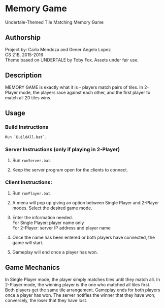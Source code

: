 # Memory Game

Undertale-Themed Tile Matching Memory Game

## Authorship

Project by: Carlo Mendoza and Gener Angelo Lopez</br>
CS 21B, 2015-2016</br>
Theme based on UNDERTALE by Toby Fox. Assets under fair use.

## Description

MEMORY GAME is exactly what it is - players match pairs of tiles. In 2-Player mode, the players race against each other, and the first player to match all 20 tiles wins.

## Usage

### Build Instructions

	Run `BuildAll.bat`.

### Server Instructions (only if playing in 2-Player)

1. Run `runServer.bat`.

2. Keep the server program open for the clients to connect.

### Client Instructions:

1. Run `runPlayer.bat`.

2. A menu will pop up giving an option between Single Player and 2-Player modes. Select the desired game mode.

3. Enter the information needed.</br>
For Single Player: player name only</br>
For 2-Player: server IP address and player name

4. Once the name has been entered or both players have connected, the game will start.

5. Gameplay will end once a player has won.

## Game Mechanics

In Single Player mode, the player simply matches tiles until they match all. In 2-Player mode, the winning player is the one who matched all tiles first. Both players get the same tile arrangement. Gameplay ends for both players once a player has won. The server notifies the winner that they have won; conversely, the loser that they have lost.